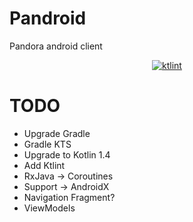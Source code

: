 # Pandroid
Pandora android client

<p align="center">
<a href="https://ktlint.github.io/"><img src="https://img.shields.io/badge/code%20style-%E2%9D%A4-FF4081.svg" alt="ktlint"></a>
</p>

# TODO
- Upgrade Gradle
- Gradle KTS
- Upgrade to Kotlin 1.4
- Add Ktlint
- RxJava -> Coroutines
- Support -> AndroidX
- Navigation Fragment?
- ViewModels